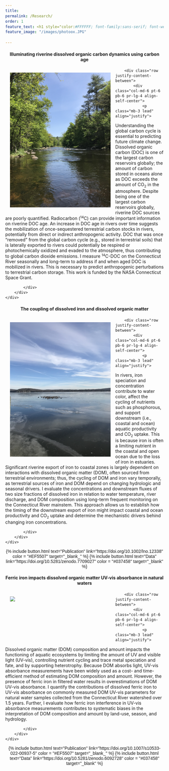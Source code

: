 ```yaml
---
title:
permalink: /Research/
order: 1
feature_text: <h1 style="color:#FFFFFF; font-family:sans-serif; font-weight:normal"> Projects </h1>
feature_image: "/images/photoox.JPG"

---
```



<h4 align = "center"> Illuminating riverine dissolved organic carbon dynamics using carbon age </h4>

<div class="jumbotron">
    <div class="pl-4 pr-0 h-100 tofront">
    <img src="/images/STIL-summer.JPG" caption="" position="left" align="left" width="320" style="padding:15px">

        <div class="row justify-content-between">
            <div class="col-md-6 pt-6 pb-6 pr-lg-4 align-self-center">
                <p class="mb-3 lead" align="justify">
Understanding the global carbon cycle is essential to predicting future climate change. 
Dissolved organic carbon (DOC) is one of the largest carbon reservoirs globally; 
the amount of carbon stored in oceans alone as DOC exceeds the amount of CO<font size=2><sub>2</sub></font> in the atmosphere. 
Despite being one of the largest carbon reservoirs globally, riverine DOC 
sources are poorly quantified. Radiocarbon (<font size=2><sup>14</sup></font>C) can provide 
important information on riverine DOC age. An increase in DOC age in rivers over time suggests 
the mobilization of once-sequestered terrestrial carbon stocks in rivers, potentially from 
direct or indirect anthropogenic activity. DOC that was once “removed” 
from the global carbon cycle (e.g., stored in terrestrial soils) that is laterally exported 
to rivers could potentially be respired or photochemically oxidized and evaded to the 
atmosphere, thus contributing to global carbon dioxide emissions. I measure 
<font size=2><sup>14</sup></font>C-DOC on the Connecticut River seasonally and long-term 
to address if and when aged DOC is mobilized in rivers. This is necessary to predict 
anthropogenic perturbations to terrestrial carbon storage. This work is funded by the
NASA Connecticut Space Grant.
                </p>
            </div>
            <div class="col-md-6 d-none d-md-block pr-0" style="background-size:cover;background-image:{{ post.image }};">	

            </div>
        </div>
    </div>
</div>

<h4 align = "center"> The coupling of dissolved iron and dissolved organic matter </h4>

<div class="jumbotron">
    <div class="pl-4 pr-0 h-100 tofront">
    <img src="/images/ESSX-winter.JPG" caption="" position="left" align="left" width="320" style="padding:15px">

        <div class="row justify-content-between">
            <div class="col-md-6 pt-6 pb-6 pr-lg-4 align-self-center">
                <p class="mb-3 lead" align="justify">
In rivers, iron speciation and concentration contribute to water color, affect the cycling 
of nutrients such as phosphorous, and support downstream (i.e., coastal and ocean) aquatic 
productivity and CO<font size=2><sub>2</sub></font> uptake. This is because iron is often a limiting nutrient in the coastal 
and open ocean due to the loss of iron in estuaries. Significant riverine export of iron to 
coastal zones is largely dependent on interactions with dissolved organic matter (DOM), often 
sourced from terrestrial environments; thus, the cycling of DOM and iron vary temporally, 
as terrestrial sources of iron and DOM depend on changing hydrologic and seasonal drivers. 
I evaluate the concentrations and downstream fluxes of two size fractions of dissolved iron 
in relation to water temperature, river discharge, and DOM composition using long-term frequent 
monitoring on the Connecticut River mainstem. This approach allows us to establish how the 
timing of the downstream export of iron might impact coastal and ocean productivity and 
CO<font size=2><sub>2</sub></font> uptake and determine the mechanistic drivers behind changing iron concentrations.
                </p>
            </div>
            <div class="col-md-6 d-none d-md-block pr-0" style="background-size:cover;background-image:{{ post.image }};">	

            </div>
        </div>
    </div>
</div> 

<p style ="font-family:'Helvetica',sans-serif;" align = "center"> 
{% include button.html text="Publication" link="https://doi.org/10.1002/lno.12338" color = "#EF5507" target="_blank_" %} 
{% include button.html text="Data" link="https://doi.org/10.5281/zenodo.7709027" color = "#037458" target="_blank" %}
</p>


<h4 align = "center"> Ferric iron impacts dissolved organic matter UV-vis absorbance in natural waters </h4>

<div class="jumbotron">
    <div class="pl-4 pr-0 h-100 tofront">
    <img src="/images/BUNN-storm.jpg" caption="" position="left" align="left" width="320" style="padding:15px">

        <div class="row justify-content-between">
            <div class="col-md-6 pt-6 pb-6 pr-lg-4 align-self-center">
                <p class="mb-3 lead" align="justify">
Dissolved organic matter (DOM) composition and amount impacts the functioning of aquatic 
ecosystems by limiting the amount of UV and visible light (UV-vis), controlling nutrient 
cycling and trace metal speciation and fate, and by supporting heterotrophy. Because DOM 
absorbs light, UV-vis absorbance measurements have been widely used as a cost- and time-
efficient method of estimating DOM composition and amount. However, the presence of 
ferric iron in filtered water results in overestimations of DOM UV-vis absorbance. 
I quantify the contributions of dissolved ferric iron to UV-vis absorbance on commonly 
measured DOM UV-vis parameters for natural water samples collected from the Connecticut River 
watershed over 1.5 years. Further, I evaluate how ferric iron interference in UV-vis 
absorbance measurements contributes to systematic biases in the interpretation of DOM 
composition and amount by land-use, season, and hydrology.
                </p>
            </div>
            <div class="col-md-6 d-none d-md-block pr-0" style="background-size:cover;background-image:{{ post.image }};">	

            </div>
        </div>
    </div>
</div> 

<p style ="font-family:'Helvetica',sans-serif;" align = "center"> 
{% include button.html text="Publication" link="https://doi.org/10.1007/s10533-022-00937-5" color = "#EF5507" target="_blank_" %} 
{% include button.html text="Data" link="https://doi.org/10.5281/zenodo.6092728" color = "#037458" target="_blank" %}
</p>

